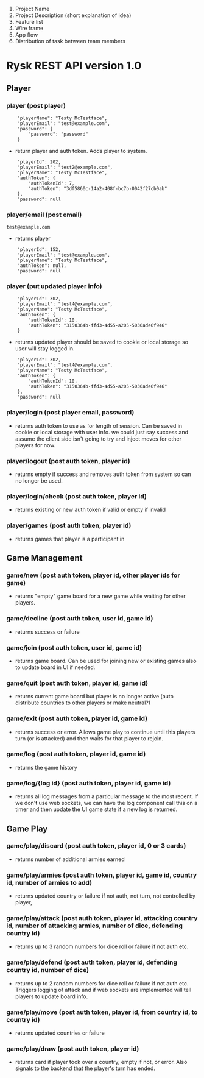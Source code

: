 1. Project Name
2. Project Description (short explanation of idea)
3. Feature list
4. Wire frame
5. App flow
6. Distribution of task between team members

# Rysk REST API version 1.0

## Player

### player (post player)

```
    "playerName": "Testy McTestface",
    "playerEmail": "test@example.com",
    "password": {
        "password": "password"
    }
```

- return player and auth token. Adds player to system.

```    
    "playerId": 202,
    "playerEmail": "test2@example.com",
    "playerName": "Testy McTestface",
    "authToken": {
        "authTokenId": 7,
        "authToken": "3df5860c-14a2-408f-bc7b-0042f27cb0ab"
    },
    "password": null
```

### player/email (post email)

```
test@example.com
```

- returns player

```    
    "playerId": 152,
    "playerEmail": "test@example.com",
    "playerName": "Testy McTestface",
    "authToken": null,
    "password": null
```

### player (put updated player info)

```
    "playerId": 302,
    "playerEmail": "test4@example.com",
    "playerName": "Testy McTestface",
    "authToken": {
        "authTokenId": 10,
        "authToken": "3150364b-ffd3-4d55-a205-5036ade6f946"
    }
```

- returns updated player should be saved to cookie or local storage so user will stay logged in.

```
    "playerId": 302,
    "playerEmail": "test4@example.com",
    "playerName": "Testy McTestface",
    "authToken": {
        "authTokenId": 10,
        "authToken": "3150364b-ffd3-4d55-a205-5036ade6f946"
    },
    "password": null
```

### player/login (post player email, password)

- returns auth token to use as for length of session. Can be saved in cookie or local storage with user info. we could
  just say success and assume the client side isn't going to try and inject moves for other players for now.

### player/logout (post auth token, player id)

- returns empty if success and removes auth token from system so can no longer be used.

### player/login/check (post auth token, player id)

- returns existing or new auth token if valid or empty if invalid

### player/games (post auth token, player id)

- returns games that player is a participant in

## Game Management

### game/new (post auth token, player id, other player ids for game)

- returns "empty" game board for a new game while waiting for other players.

### game/decline (post auth token, user id, game id)

- returns success or failure

### game/join (post auth token, user id, game id)

- returns game board. Can be used for joining new or existing games also to update board in UI if needed.

### game/quit (post auth token, player id, game id)

- returns current game board but player is no longer active (auto distribute countries to other players or make
  neutral?)

### game/exit (post auth token, player id, game id)

- returns success or error. Allows game play to continue until this players turn (or is attacked) and then waits for
  that player to rejoin.

### game/log (post auth token, player id, game id)

- returns the game history

### game/log/{log id} (post auth token, player id, game id)

- returns all log messages from a particular message to the most recent. If we don't use web sockets, we can have the
  log component call this on a timer and then update the UI game state if a new log is returned.

## Game Play

### game/play/discard (post auth token, player id, 0 or 3 cards)

- returns number of additional armies earned

### game/play/armies (post auth token, player id, game id, country id, number of armies to add)

- returns updated country or failure if not auth, not turn, not controlled by player,

### game/play/attack (post auth token, player id, attacking country id, number of attacking armies, number of dice, defending country id)

- returns up to 3 random numbers for dice roll or failure if not auth etc.

### game/play/defend (post auth token, player id, defending country id, number of dice)

- returns up to 2 random numbers for dice roll or failure if not auth etc. Triggers logging of attack and if web sockets
  are implemented will tell players to update board info.

### game/play/move (post auth token, player id, from country id, to country id)

- returns updated countries or failure

### game/play/draw (post auth token, player id)

- returns card if player took over a country, empty if not, or error. Also signals to the backend that the player's turn
  has ended.
